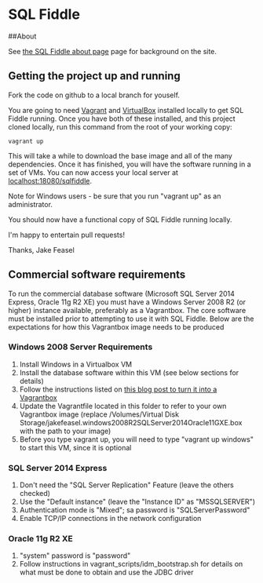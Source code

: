 SQL Fiddle
==========

##About

See [the SQL Fiddle about page](http://sqlfiddle.com/about.html) page for background on the site.

## Getting the project up and running

Fork the code on github to a local branch for youself.  

You are going to need [Vagrant](http://www.vagrantup.com/) and [VirtualBox](https://www.virtualbox.org/) installed locally to get SQL Fiddle running. Once you have both of these installed, and this project cloned locally, run this command from the root of your working copy:

    vagrant up

This will take a while to download the base image and all of the many dependencies. Once it has finished, you will have the software running in a set of VMs. You can now access your local server at [localhost:18080/sqlfiddle](http://localhost:18080/sqlfiddle).

Note for Windows users - be sure that you run "vagrant up" as an administrator.

You should now have a functional copy of SQL Fiddle running locally.

I'm happy to entertain pull requests!

Thanks, 
Jake Feasel


## Commercial software requirements

To run the commercial database software (Microsoft SQL Server 2014 Express, Oracle 11g R2 XE) you must have a Windows Server 2008 R2 (or higher) instance available, preferably as a Vagrantbox. The core software must be installed prior to attempting to use it with SQL Fiddle. Below are the expectations for how this Vagrantbox image needs to be produced

### Windows 2008 Server Requirements
1) Install Windows in a Virtualbox VM
2) Install the database software within this VM (see below sections for details)
3) Follow the instructions listed on [this blog post to turn it into a Vagrantbox](http://dennypc.wordpress.com/2014/06/09/creating-a-windows-box-with-vagrant-1-6/)
4) Update the Vagrantfile located in this folder to refer to your own Vagrantbox image (replace /Volumes/Virtual Disk Storage/jakefeasel.windows2008R2SQLServer2014Oracle11GXE.box with the path to your image)
5) Before you type vagrant up, you will need to type "vagrant up windows" to start this VM, since it is optional

### SQL Server 2014 Express

1) Don't need the "SQL Server Replication" Feature (leave the others checked)
2) Use the "Default instance" (leave the "Instance ID" as "MSSQLSERVER")
3) Authentication mode is "Mixed"; sa password is "SQLServerPassword"
4) Enable TCP/IP connections in the network configuration


### Oracle 11g R2 XE
1) "system" password is "password"
2) Follow instructions in vagrant_scripts/idm_bootstrap.sh for details on what must be done to obtain and use the JDBC driver